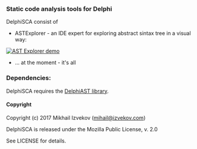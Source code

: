 ### Static code analysis tools for Delphi 

DelphiSCA consist of
- ASTExplorer - an IDE expert for exploring abstract sintax tree in a visual way:

[![AST Explorer demo](https://img.youtube.com/vi/eP4tAqprWLQ/0.jpg)](https://www.youtube.com/watch?v=eP4tAqprWLQ)

- ... at the moment - it's all

### Dependencies:

DelphiSCA requires the [DelphiAST library](https://github.com/RomanYankovsky/DelphiAST).

#### Copyright
Copyright (c) 2017 Mikhail Izvekov (mihail@izvekov.com)

DelphiSCA is released under the Mozilla Public License, v. 2.0

See LICENSE for details.